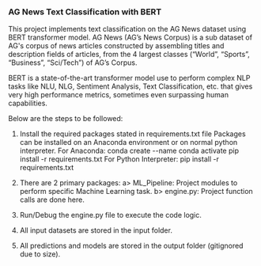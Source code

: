 ### AG News Text Classification with BERT ###

This project implements text classification on the AG News dataset using BERT transformer model.
AG News (AG’s News Corpus) is a sub dataset of AG's corpus of news articles constructed by assembling titles and description fields of articles, from the 4 largest classes (“World”, “Sports”, “Business”, “Sci/Tech”) of AG’s Corpus.

BERT is a state-of-the-art transformer model use to perform complex NLP tasks like NLU, NLG, Sentiment Analysis, Text Classification, etc. that gives very high performance metrics, sometimes even surpassing human capabilities.

Below are the steps to be followed:

1. Install the required packages stated in requirements.txt file 
   Packages can be installed on an Anaconda environment or on normal python interpreter.
   For Anaconda:
   conda create --name <youenvname>
   conda activate <yourenvname>
   pip install -r requirements.txt
   For Python Interpreter:
   pip install -r requirements.txt
   
2. There are 2 primary packages:
   a> ML_Pipeline:
   Project modules to perform specific Machine Learning task.
   b> engine.py:
   Project function calls are done here.
   
3. Run/Debug the engine.py file to execute the code logic.

4. All input datasets are stored in the input folder.

5. All predictions and models are stored in the output folder (gitignored due to size).


